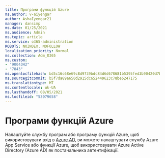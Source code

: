 ```yaml
---
title: Програми функцій Azure
ms.author: v-aiyengar
author: AshaIyengar21
manager: dansimp
ms.date: 01/25/2021
ms.audience: Admin
ms.topic: article
ms.service: o365-administration
ROBOTS: NOINDEX, NOFOLLOW
localization_priority: Normal
ms.collection: Adm_O365
ms.custom:
- "9004342"
- "7843"
ms.openlocfilehash: bd5c16c68e69c8d9739bdc84d6d678681b5395fed3b90420d7b78cc47664eaed
ms.sourcegitcommit: b5f7da89a650d2915dc652449623c78be6247175
ms.translationtype: MT
ms.contentlocale: uk-UA
ms.lasthandoff: 08/05/2021
ms.locfileid: "53979658"
---
```

# <a name="azure-function-apps"></a>Програми функцій Azure

Налаштуйте службу програм або програму функцій Azure, щоб використовувати вхід в [Azure AD,](https://docs.microsoft.com/azure/app-service/configure-authentication-provider-aad) ви можете налаштувати службу Azure App Service або функції Azure, щоб використовувати Azure Active Directory (Azure AD) як постачальника автентифікації.